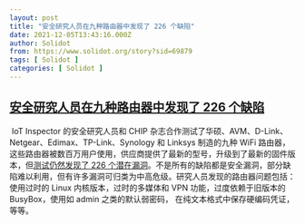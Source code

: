 ```yaml
---
layout: post
title: "安全研究人员在九种路由器中发现了 226 个缺陷"
date: 2021-12-05T13:43:16.000Z
author: Solidot
from: https://www.solidot.org/story?sid=69879
tags: [ Solidot ]
categories: [ Solidot ]
---
```

<!--1638711796000-->
[安全研究人员在九种路由器中发现了 226 个缺陷](https://www.solidot.org/story?sid=69879)
------

<div>
&nbsp;IoT Inspector 的安全研究人员和 CHIP 杂志合作测试了华硕、AVM、D-Link、Netgear、Edimax、TP-Link、Synology 和 Linksys 制造的九种 WiFi 路由器，这些路由器被数百万用户使用，供应商提供了最新的型号，升级到了最新的固件版本，但<a href="https://www.bleepingcomputer.com/news/security/nine-wifi-routers-used-by-millions-were-vulnerable-to-226-flaws/">测试仍然发现了 226 个潜在漏洞</a>。不是所有的缺陷都是安全漏洞，部分缺陷难以利用，但有许多漏洞可归类为中高危级。研究人员发现的路由器问题包括：使用过时的 Linux 内核版本，过时的多媒体和 VPN 功能，过度依赖于旧版本的 BusyBox，使用如 admin 之类的默认弱密码， 在纯文本格式中保存硬编码凭证，等等。
</div>
